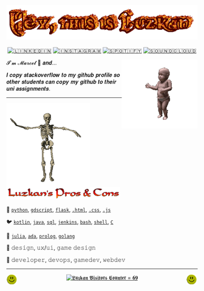 <!-- Header -->
<div align="center">
  <a href="https://open.spotify.com/track/0kDiRhvoKMqSpoVphgQObh" target="_blank"><img src="img/hey-luzkan.gif" style="max-width: 100%;" alt="𝘏𝘦𝘺, 𝘵𝘩𝘪𝘴 𝘪𝘴 𝘓𝘶𝘻𝘬𝘢𝘯" /></a>
  <br />
  <br />
</div>


<!-- Nav Buttons -->
<div align="center">
  <a href="https://www.linkedin.com/in/luzkan/" target="_blank"><img src="https://img.shields.io/badge/LinkedIn-%230077B5.svg?&style=flat-square&logo=linkedin&logoColor=white" alt="🇱​🇮​🇳​🇰​🇪​🇩​🇮​🇳"></a>
  <a href="https://www.instagram.com/luzkanik/" target="_blank"><img src="https://img.shields.io/badge/Instagram-%23E4405F.svg?&style=flat-square&logo=instagram&logoColor=white" alt="🇮​🇳​🇸​🇹​🇦​🇬​🇷​🇦​🇲"></a>
  <a href="https://open.spotify.com/artist/3Ap6T22pdtSlivZiRCuVXd" target="_blank"><img src="https://img.shields.io/badge/Spotify-%231ED760.svg?&style=flat-square&logo=spotify&logoColor=white" alt="🇸​🇵​🇴​🇹​🇮​🇫​🇾​"></a>
  <a href="https://soundcloud.com/luzkan" target="_blank"><img src="https://img.shields.io/badge/SoundCloud-orange?&style=flat-square&logo=soundcloud&logoColor=white" alt="🇸🇴🇺🇳🇩🇨🇱🇴🇺🇩​"></a>
</div>


<!-- Title -->
<p>
  <a href="https://open.spotify.com/track/6kF5yqnTfh8pitj4zPuz1t" target="_blank"><img width="200" align='right' src="img/dancing-baby.gif" alt="🇫🇺🇳🇳🇾 🇩🇦🇳🇨🇮🇳🇬 🇧🇦🇧🇾, 🇼🇭🇦🇹 🇪🇱🇸🇪​"></a>
</p>

𝓘'𝓶 𝓜𝓪𝓻𝓬𝓮𝓵 👋 𝒂𝒏𝒅...

𝑰 𝒄𝒐𝒑𝒚 𝒔𝒕𝒂𝒄𝒌𝒐𝒗𝒆𝒓𝒇𝒍𝒐𝒘 𝒕𝒐 𝒎𝒚 𝒈𝒊𝒕𝒉𝒖𝒃 𝒑𝒓𝒐𝒇𝒊𝒍𝒆 𝒔𝒐 𝒐𝒕𝒉𝒆𝒓 𝒔𝒕𝒖𝒅𝒆𝒏𝒕𝒔 𝒄𝒂𝒏 𝒄𝒐𝒑𝒚 𝒎𝒚 𝒈𝒊𝒕𝒉𝒖𝒃 𝒕𝒐 𝒕𝒉𝒆𝒊𝒓 𝒖𝒏𝒊 𝒂𝒔𝒔𝒊𝒈𝒏𝒎𝒆𝒏𝒕𝒔.

---
 
<!-- Page Info - Pros & Cons -->
 <p>
   <a href="https://open.spotify.com/track/5RXeg5SVxsWvtPMkTh1OM3" target="_blank"><img height="220" align='left' src="img/mr-skeltal.gif" alt="🇬🇴🇴🇩 🇧🇴🇳🇪🇸 🇦🇳🇩 🇳🇮🇨🇪 🇨🇦🇱🇨🇮🇺🇲"></a>
</p>

 <a href="https://open.spotify.com/track/2ShC46H4Oi1Yxwz7TOzFzl" target="_blank"><img src="img/luzkans-pros-and-cons.png" width="300" alt="𝘓𝘶𝘻𝘬𝘢𝘯'𝘴 𝘗𝘳𝘰𝘴 & 𝘊𝘰𝘯𝘴" /></a>

 🐔 [`python`](https://github.com/Luzkan/PythonCourse), [`gdscript`](#this-one-is-top-secret), [`flask`](https://github.com/Luzkan/NotifAyy), [`.html`](https://github.com/Luzkan/WWW), [`.css`](https://github.com/Luzkan/YouTubeBlackNightCSS), [`.js`](https://github.com/Luzkan/FacebookMessengerMsgsUndeleter)

 🐦 [`kotlin`](https://github.com/Luzkan/PingPong), [`java`](https://github.com/Luzkan/ClinicDB), [`sql`](https://github.com/Luzkan/ClinicDB), [`jenkins`](#sorry-nda-super-top-secret), [`bash`](https://github.com/Luzkan/DeveloperEnvironment), [`shell`](https://github.com/Luzkan/CAaOS), [`C`](https://github.com/Luzkan/CAaOS)

 🐤 [`julia`](https://github.com/Luzkan/ScientificCalculations), [`ada`](https://github.com/Luzkan/AdaConcurrency), [`prolog`](https://github.com/Luzkan/ProgrammingInLogic),  [`golang`](https://github.com/Luzkan/GoConcurrency)

 🌷 𝚍𝚎𝚜𝚒𝚐𝚗, 𝚞𝚡/𝚞𝚒, 𝚐𝚊𝚖𝚎 𝚍𝚎𝚜𝚒𝚐𝚗

 🍁 𝚍𝚎𝚟𝚎𝚕𝚘𝚙𝚎𝚛, 𝚍𝚎𝚟𝚘𝚙𝚜, 𝚐𝚊𝚖𝚎𝚍𝚎𝚟, 𝚠𝚎𝚋𝚍𝚎𝚟


---

<!-- Footer -->
<p>
  <a href="https://open.spotify.com/track/7hbpxb9hOAJiocJpZQwUXG" target="_blank"><img width="30" align='left' src="img/smile.gif"></a>
</p>
<p>
  <a href="https://open.spotify.com/track/6cY9ZafSubeTyB4A23KuBC" target="_blank"><img width="30" align='right' src="img/smile.gif"></a>
</p>

<p align='center'>
  <a href="https://open.spotify.com/track/0dQUsWz0R4R9WJCbnvWnPW" target="_blank"><img width="80" src="https://visitor-badge.glitch.me/badge?page_id=luzkan" alt="𝕷𝖚𝖟𝖐𝖆𝖓 𝖁𝖎𝖘𝖎𝖙𝖔𝖗𝖘 𝕮𝖔𝖚𝖓𝖙𝖊𝖗 = 𝟔𝟗"></a>
</p>
